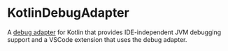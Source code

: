 # KotlinDebugAdapter

A [debug adapter](https://microsoft.github.io/debug-adapter-protocol/) for Kotlin that provides IDE-independent JVM debugging support and a VSCode extension that uses the debug adapter.
